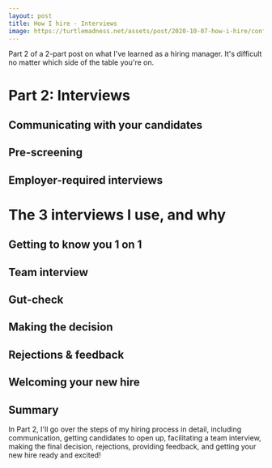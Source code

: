 ```yaml
---
layout: post
title: How I hire - Interviews
image: https://turtlemadness.net/assets/post/2020-10-07-how-i-hire/confluence.jpg
---
```


Part 2 of a 2-part post on what I've learned as a hiring manager. It's difficult no matter which side of the table you're on.

# Part 2: Interviews

## Communicating with your candidates

## Pre-screening

## Employer-required interviews

# The 3 interviews I use, and why

## Getting to know you 1 on 1

## Team interview

## Gut-check

## Making the decision

## Rejections & feedback

## Welcoming your new hire

## Summary

In Part 2, I'll go over the steps of my hiring process in detail, including communication, getting candidates to open up, facilitating a team interview, making the final decision, rejections, providing feedback, and getting your new hire ready and excited!

